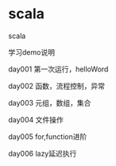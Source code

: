 # scala
scala

学习demo说明

day001 第一次运行，helloWord

day002 函数，流程控制，异常

day003 元组，数组，集合

day004 文件操作

day005 for,function进阶

day006 lazy延迟执行
